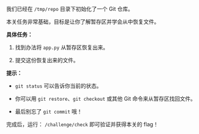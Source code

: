 我们已经在 `/tmp/repo` 目录下初始化了一个 Git 仓库。

本关任务非常基础，目标是让你了解暂存区并学会从中恢复文件。

**具体任务：**

1. 找到办法将 `app.py` 从暂存区恢复出来。

2. 提交这份恢复出来的文件。

**提示：**

- `git status` 可以告诉你当前的状态。

- 你可以用 `git restore`、`git checkout` 或其他 Git 命令来从暂存区找回文件。

- 最后别忘了 `git commit` 哦！

完成后，运行： `/challenge/check` 即可验证并获得本关的 flag！
